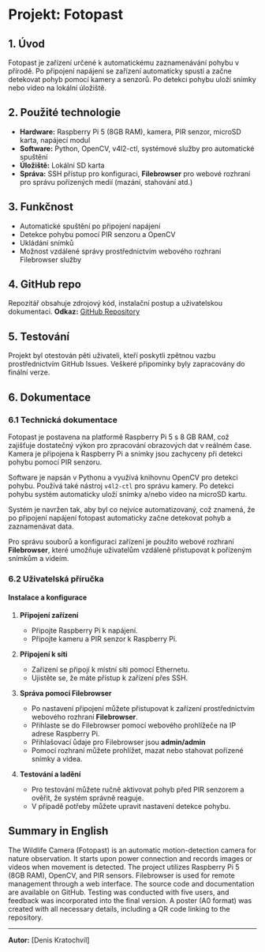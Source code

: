 # Projekt: Fotopast

## 1. Úvod
Fotopast je zařízení určené k automatickému zaznamenávání pohybu v přírodě. Po připojení napájení se zařízení automaticky spustí a začne detekovat pohyb pomocí kamery a senzorů. Po detekci pohybu uloží snímky nebo video na lokální úložiště.

## 2. Použité technologie
- **Hardware:** Raspberry Pi 5 (8GB RAM), kamera, PIR senzor, microSD karta, napájecí modul
- **Software:** Python, OpenCV, v4l2-ctl, systémové služby pro automatické spuštění
- **Úložiště:** Lokální SD karta
- **Správa:** SSH přístup pro konfiguraci, **Filebrowser** pro webové rozhraní pro správu pořízených medií (mazání, stahování atd.)

## 3. Funkčnost
- Automatické spuštění po připojení napájení
- Detekce pohybu pomocí PIR senzoru a OpenCV
- Ukládání snímků
- Možnost vzdálené správy prostřednictvím webového rozhraní Filebrowser služby

## 4. GitHub repo
Repozitář obsahuje zdrojový kód, instalační postup a uživatelskou dokumentaci.
**Odkaz:** [GitHub Repository](https://github.com/Krataman/Fotopast)

## 5. Testování
Projekt byl otestován pěti uživateli, kteří poskytli zpětnou vazbu prostřednictvím GitHub Issues. Veškeré připomínky byly zapracovány do finální verze.

## 6. Dokumentace

### 6.1 Technická dokumentace
Fotopast je postavena na platformě Raspberry Pi 5 s 8 GB RAM, což zajišťuje dostatečný výkon pro zpracování obrazových dat v reálném čase. Kamera je připojena k Raspberry Pi a snímky jsou zachyceny při detekci pohybu pomocí PIR senzoru.

Software je napsán v Pythonu a využívá knihovnu OpenCV pro detekci pohybu. Používá také nástroj `v4l2-ctl` pro správu kamery. Po detekci pohybu systém automaticky uloží snímky a/nebo video na microSD kartu.

Systém je navržen tak, aby byl co nejvíce automatizovaný, což znamená, že po připojení napájení fotopast automaticky začne detekovat pohyb a zaznamenávat data.

Pro správu souborů a konfiguraci zařízení je použito webové rozhraní **Filebrowser**, které umožňuje uživatelům vzdáleně přistupovat k pořízeným snímkům a videím.

### 6.2 Uživatelská příručka
#### Instalace a konfigurace
1. **Připojení zařízení**  
   - Připojte Raspberry Pi k napájení.
   - Připojte kameru a PIR senzor k Raspberry Pi.

2. **Připojení k síti**  
   - Zařízení se připojí k místní síti pomocí Ethernetu.
   - Ujistěte se, že máte přístup k zařízení přes SSH.

3. **Správa pomocí Filebrowser**  
   - Po nastavení připojení můžete přistupovat k zařízení prostřednictvím webového rozhraní **Filebrowser**.
   - Přihlaste se do Filebrowser pomocí webového prohlížeče na IP adrese Raspberry Pi.
   - Přihlašovací ůdaje pro Filebrowser jsou **admin/admin**
   - Pomocí rozhraní můžete prohlížet, mazat nebo stahovat pořízené snímky a videa.

4. **Testování a ladění**  
   - Pro testování můžete ručně aktivovat pohyb před PIR senzorem a ověřit, že systém správně reaguje.
   - V případě potřeby můžete upravit nastavení detekce pohybu.

## Summary in English
The Wildlife Camera (Fotopast) is an automatic motion-detection camera for nature observation. It starts upon power connection and records images or videos when movement is detected. The project utilizes Raspberry Pi 5 (8GB RAM), OpenCV, and PIR sensors. Filebrowser is used for remote management through a web interface. The source code and documentation are available on GitHub. Testing was conducted with five users, and feedback was incorporated into the final version. A poster (A0 format) was created with all necessary details, including a QR code linking to the repository.

---

**Autor:** [Denis Kratochvíl]
